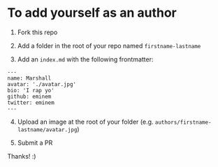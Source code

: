 # To add yourself as an author

1. Fork this repo

2. Add a folder in the root of your repo named `firstname-lastname`

3. Add an `index.md` with the following frontmatter:

```
---
name: Marshall
avatar: './avatar.jpg'
bio: 'I rap yo'
github: eminem
twitter: eminem
---
```

4. Upload an image at the root of your folder (e.g. `authors/firstname-lastname/avatar.jpg`)

5. Submit a PR


Thanks! :)
